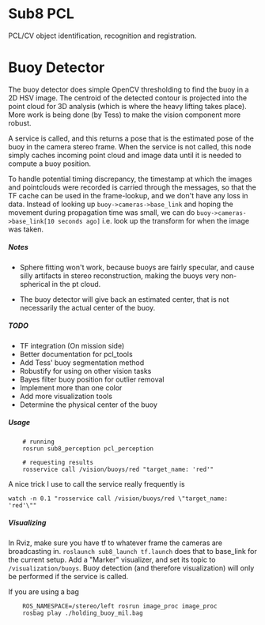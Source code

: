 Sub8 PCL
========

PCL/CV object identification, recognition and registration.


# Buoy Detector

The buoy detector does simple OpenCV thresholding to find the buoy in a 2D HSV image. The centroid of the detected contour is projected into the point cloud for 3D analysis (which is where the heavy lifting takes place). More work is being done (by Tess) to make the vision component more robust.

A service is called, and this returns a pose that is the estimated pose of the buoy in the camera stereo frame. When the service is not called, this node simply caches incoming point cloud and image data until it is needed to compute a buoy position.

To handle potential timing discrepancy, the timestamp at which the images and pointclouds were recorded is carried through the messages, so that the TF cache can be used in the frame-lookup, and we don't have any loss in data. Instead of looking up `buoy->cameras->base_link` and hoping the movement during propagation time was small, we can do `buoy->cameras->base_link[10 seconds ago]` i.e. look up the transform for when the image was taken.

##### Notes

* Sphere fitting won't work, because buoys are fairly specular, and cause silly artifacts in stereo reconstruction, making the buoys very non-spherical in the pt cloud.

* The buoy detector will give back an estimated center, that is not necessarily the actual center of the buoy.

##### TODO

* TF integration (On mission side)
* Better documentation for pcl_tools
* Add Tess' buoy segmentation method
* Robustify for using on other vision tasks
* Bayes filter buoy position for outlier removal
* Implement more than one color
* Add more visualization tools
* Determine the physical center of the buoy

##### Usage

```shell
    # running
    rosrun sub8_perception pcl_perception

    # requesting results
    rosservice call /vision/buoys/red "target_name: 'red'"
```

A nice trick I use to call the service really frequently is

```shell
watch -n 0.1 "rosservice call /vision/buoys/red \"target_name: 'red'\""
```

##### Visualizing

In Rviz, make sure you have tf to whatever frame the cameras are broadcasting in. `roslaunch sub8_launch tf.launch` does that to base_link for the current setup.
Add a "Marker" visualizer, and set its topic to `/visualization/buoys`. Buoy detection (and therefore visualization) will only be performed if the service is called.

If you are using a bag

```shell
    ROS_NAMESPACE=/stereo/left rosrun image_proc image_proc
    rosbag play ./holding_buoy_mil.bag
```

